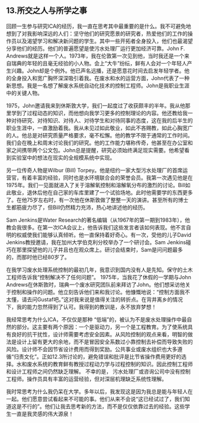 ## 13.所交之人与所学之事
回顾一生参与研究ICA的经历，我一直在思考其中最重要的是什么。我不可避免地想到了对我影响深远的人们：坚守他们的研究愿景的研究者，热爱他们的工作的操作员以及渴望学习和解决新问题的学生。其中一些开拓者全身投入，他们也最渴望分享他们的经历。他们的普遍愿望是使污水处理厂运行更加经济可靠。John F. Andrews就是这样一个人。1973年，我在伦敦第一次见到他，当时我还是一个来自瑞典的年轻的且毫无经验的小人物。会上“大牛”纷纭，鲜有人会对一个年轻人产生兴趣。John却是个例外。他已声名远播，还是愿意花时间去启发年轻学者。他的全身投入和宽广胸怀深深吸引着我。在废水和水的运营方面，John代表了一种新思想。我是一名想了解废水系统自动化技术的控制工程师。John是我职业生涯中的关键人物。

1975，John邀请我来到休斯敦大学，我们一起度过了收获颇丰的半年。我从他那里学到了过程动态的知识，而他想向我学习更多的控制理论的内容。他还教给我一种对待研究、对待知识、对待人、对待学生和对待同事的态度，这在我的后半生的职业生涯中，一直激励着我。我从未见过如此敬业，如此不吝赐教，如此心胸宽广的人。他总是对研究质量严格要求，毫不松懈。他的教学不限于通常的工作时间。我们会在晚上和周末讨论我们的研究。他的工作能力堪称传奇，他甚至在办公室和家之间携带两个公文包。John总是提醒，研究必须始终满足现实需要。他希望看到实验室中的想法在现实的全规模系统中实现。
     
另一位传奇人物是Wilbur (Bill) Torpey。他是纽约一家大型污水处理厂的首席运营官，有着丰富的经验，同时也是水环境联合会的荣誉会员。我第一次遇见他是在1975年。我们一见面就进入了关于溶解氧控制和溶解氧分布的激烈的讨论。Bill如此敬业，退休后他在自己家的车库里建了一个试验场地。此时他需要学的东西更多了。在他75岁左右时，有一次他在休斯敦做了整整一天的演讲。甚至所有的博士生都筋疲力尽了，但Bill仍然精力充沛，热心地讲述他的经历。
    
Sam Jenkins是Water Research的著名编辑（从1967年的第一期到1983年），他教会我很多。在第一次ICA会议上，他告诉我们这些发言者该如何表现。他不言自明的权威使我们能够认真倾听。他一直保持着好奇心。有一次，受他的儿子David Jenkins教授邀请，我在加州大学伯克利分校举办了一个研讨会。Sam Jenkins碰巧在那里探望他的儿子并且也在观众席上。研讨会结束时，Sam是问问题最多的，而那时他已经80岁了。
     
在我学习废水处理系统控制的最初几年，我意识到国内没有人是先知。保守的土木工程师告诉我“控制解决不了任何问题”。 1975年，当我花了休假的一学期与John Andrews在休斯敦时，瑞典一个废水研究团队前来拜访了John。他们想采访他关于控制和操作的问题。他立刻告诉他们来和我讨论。他慷慨地说：“控制方面我不太懂，请去问Gustaf吧。”这对我来说是值得关注的转折点。在背井离乡的情况下，我的能力忽然得到了认可。我得到的教训是，永不放弃梦想！
    
我经常思考为什么ICA，不仅仅是那种 “低端”的，被认为不是废水处理操作中最自然的部分。这主要有两个原因：一个是驱动力，另一个是工程教育。为了使系统具有良好的抗干扰性，设计师需要考虑安全因素。从风险控制的观点来看，明智的做法是设计上留有更大的余地，而不是冒因安全系数过小靠控制去补偿而导致失败的风险。设计师不会因节省设计费用而得到奖励。公共事业或废水组织也大多遵循“归责文化”。正如12.3所讨论的，避免错误和批评是比节省操作费用更好的选择。水和废水系统的教育鲜有教授过程动力学与过程控制的知识。因此控制工程师和设计工程师之间仍然缺乏理解。
不幸的是， 污水处理厂或咨询公司中没有控制工程师。操作员具有丰富的运营经验，但对深层机理缺乏系统性理解。    

我时常思考为什么我仍呆在大学。多年以后，我发现这是因为我总是能与年轻人在一起。他们愿意尝试看起来不可能的事。他们从来不会说“这已经试过了，我们知道这是不行的”。他们让我去思考新的方法，而不是仅仅依靠过去的经验。这些学生一直是我灵感的伟大源泉！
